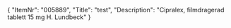 {
  "ItemNr": "005889",
  "Title": "test",
  "Description": "Cipralex, filmdragerad tablett 15 mg H. Lundbeck"
}